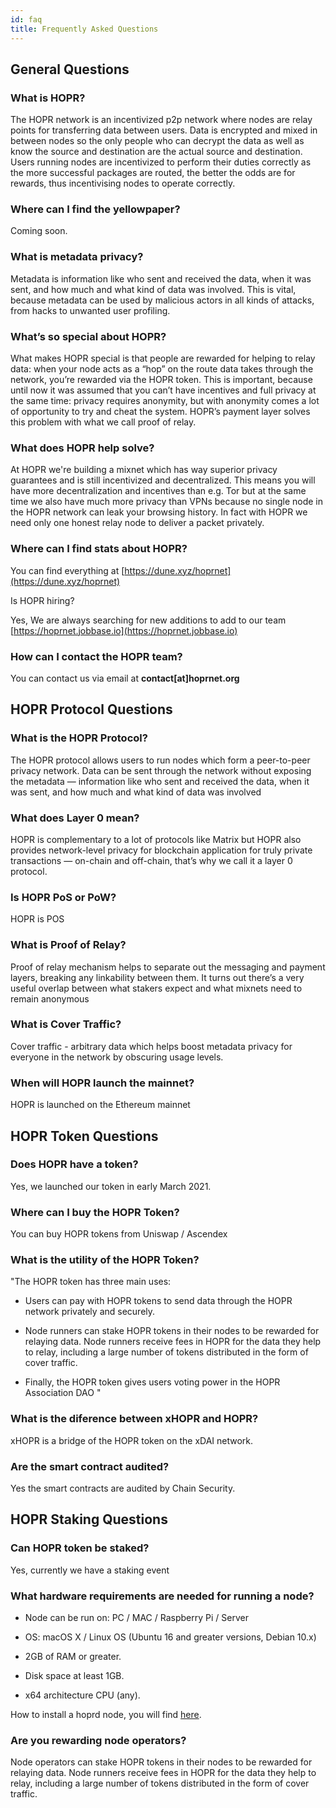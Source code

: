 ```yaml
---
id: faq
title: Frequently Asked Questions
---
```


## General Questions

### What is HOPR?

The HOPR network is an incentivized p2p network where nodes are relay points for transferring data between users. Data is encrypted and mixed in between nodes so the only people who can decrypt the data as well as know the source and destination are the actual source and destination. Users running nodes are incentivized to perform their duties correctly as the more successful packages are routed, the better the odds are for rewards, thus incentivising nodes to operate correctly.

### Where can I find the yellowpaper?

Coming soon.

### What is metadata privacy?

Metadata is information like who sent and received the data, when it was sent, and how much and what kind of data was involved. This is vital, because metadata can be used by malicious actors in all kinds of attacks, from hacks to unwanted user profiling.

### What’s so special about HOPR?	

What makes HOPR special is that people are rewarded for helping to relay data: when your node acts as a “hop” on the route data takes through the network, you’re rewarded via the HOPR token. This is important, because until now it was assumed that you can’t have incentives and full privacy at the same time: privacy requires anonymity, but with anonymity comes a lot of opportunity to try and cheat the system. HOPR’s payment layer solves this problem with what we call proof of relay.

### What does HOPR help solve?

At HOPR we're building a mixnet which has way superior privacy guarantees and is still incentivized and decentralized. This means you will have more decentralization and incentives than e.g. Tor but at the same time we also have much more privacy than VPNs because no single node in the HOPR network can leak your browsing history. In fact with HOPR we need only one honest relay node to deliver a packet privately.

### Where can I find stats about HOPR? 

You can find everything at [https://dune.xyz/hoprnet](https://dune.xyz/hoprnet)

Is HOPR hiring?	

Yes, We are always searching for new additions to add to our team [https://hoprnet.jobbase.io](https://hoprnet.jobbase.io)

### How can I contact the HOPR team?

You can contact us via email at <b>contact[at]hoprnet.org</b>

## HOPR Protocol Questions

### What is the HOPR Protocol?

The HOPR protocol allows users to run nodes which form a peer-to-peer privacy network. Data can be sent through the network without exposing the metadata — information like who sent and received the data, when it was sent, and how much and what kind of data was involved

### What does Layer 0 mean?

HOPR is complementary to a lot of protocols like Matrix but HOPR also provides network-level privacy for blockchain application for truly private transactions — on-chain and off-chain, that’s why we call it a layer 0 protocol.

### Is HOPR PoS or PoW?	

HOPR is POS

### What is Proof of Relay?	

Proof of relay mechanism helps to separate out the messaging and payment layers, breaking any linkability between them. It turns out there’s a very useful overlap between what stakers expect and what mixnets need to remain anonymous

### What is Cover Traffic?	

Cover traffic - arbitrary data which helps boost metadata privacy for everyone in the network by obscuring usage levels.

### When will HOPR launch the mainnet?	

HOPR is launched on the Ethereum mainnet

## HOPR Token Questions

### Does HOPR have a token?

Yes, we launched our token in early March 2021.

### Where can I buy the HOPR Token?

You can buy HOPR tokens from Uniswap / Ascendex

### What is the utility of the HOPR Token?

"The HOPR token has three main uses: 

- Users can pay with HOPR tokens to send data through the HOPR network privately and securely.

- Node runners can stake HOPR tokens in their nodes to be rewarded for relaying data. Node runners receive fees in HOPR for the data they help to relay, including a large number of tokens distributed in the form of cover traffic.

- Finally, the HOPR token gives users voting power in the HOPR Association DAO
"

### What is the diference between xHOPR and HOPR?

xHOPR is a bridge of the HOPR token on the xDAI network.

### Are the smart contract audited?

Yes the smart contracts are audited by Chain Security.

## HOPR Staking Questions

### Can HOPR token be staked? 

Yes, currently we have a staking event

### What hardware requirements are needed for running a node?

- Node can be run on: PC / MAC / Raspberry Pi / Server

- OS: macOS X / Linux OS (Ubuntu 16 and greater versions, Debian 10.x)

- 2GB of RAM or greater.

- Disk space at least 1GB.

- x64 architecture CPU (any).

How to install a hoprd node, you will find [here](node/start-here).

### Are you rewarding node operators?

Node operators can stake HOPR tokens in their nodes to be rewarded for relaying data. Node runners receive fees in HOPR for the data they help to relay, including a large number of tokens distributed in the form of cover traffic.
